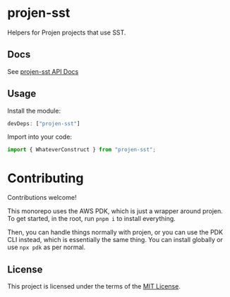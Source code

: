 # projen-sst

Helpers for Projen projects that use SST.

## Docs

See [projen-sst API Docs](docs/modules.md)

## Usage

Install the module:

```typescript
devDeps: ["projen-sst"]
```

Import into your code:

```typescript
import { WhateverConstruct } from "projen-sst";
```

# Contributing

Contributions welcome!

This monorepo uses the AWS PDK, which is just a wrapper around projen. To get started, in the root, run `pnpm i` to install everything.

Then, you can handle things normally with projen, or you can use the PDK CLI instead, which is essentially the same thing. You can install globally or use `npx pdk` as per normal.

## License

This project is licensed under the terms of the [MIT License](LICENSE.md).